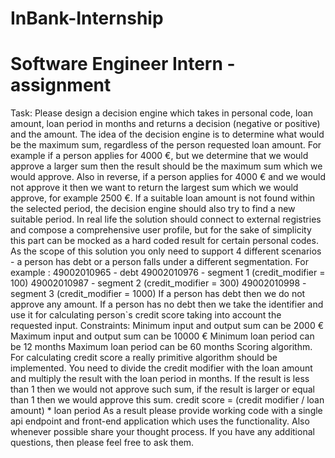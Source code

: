 # InBank-Internship

# Software Engineer Intern - assignment
Task:
Please design a decision engine which takes in personal code, loan amount, loan period in
months and returns a decision (negative or positive) and the amount.
The idea of the decision engine is to determine what would be the maximum sum, regardless of
the person requested loan amount. For example if a person applies for 4000 €, but we determine
that we would approve a larger sum then the result should be the maximum sum which we would
approve. Also in reverse, if a person applies for 4000 € and we would not approve it then we want
to return the largest sum which we would approve, for example 2500 €. If a suitable loan amount
is not found within the selected period, the decision engine should also try to find a new suitable
period. In real life the solution should connect to external registries and compose a
comprehensive user profile, but for the sake of simplicity this part can be mocked as a hard coded
result for certain personal codes. As the scope of this solution you only need to support 4
different scenarios - a person has debt or a person falls under a different segmentation.
For example :
49002010965 - debt
49002010976 - segment 1 (credit_modifier = 100)
49002010987 - segment 2 (credit_modifier = 300)
49002010998 - segment 3 (credit_modifier = 1000)
If a person has debt then we do not approve any amount. If a person has no debt then we take
the identifier and use it for calculating person`s credit score taking into account the requested
input.
Constraints:
Minimum input and output sum can be 2000 €
Maximum input and output sum can be 10000 €
Minimum loan period can be 12 months
Maximum loan period can be 60 months
Scoring algorithm. For calculating credit score a really primitive algorithm should be
implemented. You need to divide the credit modifier with the loan amount and multiply the result
with the loan period in months. If the result is less than 1 then we would not approve such sum, if
the result is larger or equal than 1 then we would approve this sum.
credit score = (credit modifier / loan amount) * loan period
As a result please provide working code with a single api endpoint and front-end application
which uses the functionality. Also whenever possible share your thought process. If you have any
additional questions, then please feel free to ask them.
